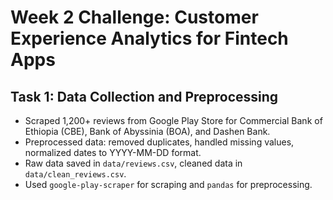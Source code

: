 # Week 2 Challenge: Customer Experience Analytics for Fintech Apps
## Task 1: Data Collection and Preprocessing
- Scraped 1,200+ reviews from Google Play Store for Commercial Bank of Ethiopia (CBE), Bank of Abyssinia (BOA), and Dashen Bank.
- Preprocessed data: removed duplicates, handled missing values, normalized dates to YYYY-MM-DD format.
- Raw data saved in `data/reviews.csv`, cleaned data in `data/clean_reviews.csv`.
- Used `google-play-scraper` for scraping and `pandas` for preprocessing.